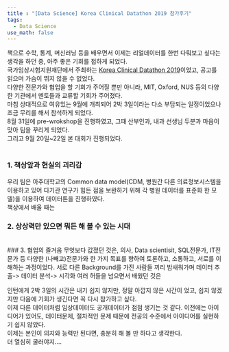 ```yaml
---
title : "[Data Science] Korea Clinical Datathon 2019 참가후기"
tags:
  - Data Science
use_math: false
---
```


책으로 수학, 통계, 머신러닝 등을 배우면서 이제는 리얼데이터를 한번 다뤄보고 싶다는 생각을 하던 중, 아주 좋은 기회를 접하게 되었다.  
국가임상시험지원재단에서 주최하는 [Korea Clinical Datathon 2019](http://datathon.konect.or.kr/)이었고, 공고를 읽으며 가슴이 뛰지 않을 수 없었다.  
다양한 전문가와 협업을 할 기회가 주어질 뿐만 아니라, MIT, Oxford, NUS 등의 다양한 기관에서 멘토들과 교류할 기회가 주어졌다.  
마침 상대적으로 여유있는 9월에 개최되어 2박 3일이라는 다소 부담되는 일정이었으나 조금 무리를 해서 참석하게 되었다.  
8월 31일에 pre-wrokshop을 진행하였고, 그때 산부인과, 내과 선생님 두분과 마음이 맞아 팀을 꾸리게 되었다.  
그리고 9월 20일~22일 본 대회가 진행되었다.  
<br>
### 1. 책상앞과 현실의 괴리감  
우리 팀은 아주대학교의 Common data model(CDM, 병원간 다른 의료정보시스템을 이용하고 있어 다기관 연구가 힘든 점을 보완하기 위해 각 병원 데이터를 표준화 한 모델)을 이용하여 데이터톤을 진행하였다.  
책상에서 배울 때는 
<br>
### 2. 상상력만 있으면 뭐든 해 볼 수 있는 시대  
<br>
### 3.  협업의 즐거움
무엇보다 값졌던 것은, 의사, Data scientisit, SQL전문가, IT전문가 등 다양한 (나빼고)전문가와 한 가지 목표를 향하여 토론하고, 소통하고, 서로를 이해하는 과정이었다.  
서로 다른 Background를 가진 사람들 끼리 밤새워가며 데이터 추출-> 데이터 분석-> 시각화 여러 허들을 넘으면서 배웠던 것은 


인턴에게 2박 3일의 시간은 내기 쉽지 않지만, 정말 아깝지 않은 시간이 었고, 쉽지 않겠지만 다음에 기회가 생긴다면 꼭 다시 참가하고 싶다.  
이제 다른 데이터처럼 임상데이터도 공개데이터가 점점 생기는 것 같다. 이전에는 아이디어가 있어도, 데이터문제, 절차적인 문제 때문에 전공의 수준에서 아이디어를 실현하기 쉽지 않았다.  
이제는 본인이 의지와 능력만 된다면, 충분히 해 볼 만 하다고 생각한다.  
더 열심히 굴러야지....
